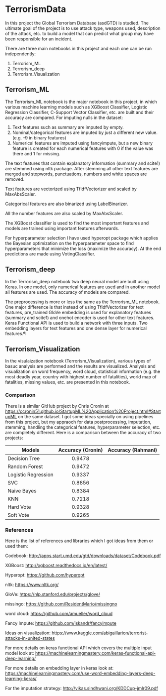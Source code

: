 # TerrorismData

In this project the Global Terrorism Database (asdGTD) is studied. The ultimate goal of the project is to use attack type, weapons used, description of the attack, etc. to build a model that can predict what group may have been responsible for an incident. 

There are three main notebooks in this project and each one can be run independently:

1. Terrorism_ML
2. Terrorism_deep
3. Terrorism_Visualization


## Terrorism_ML
The Terrorism_ML notebook is the major notebook in this project, in which various machine learning models such as XGBoost Classifier, Logistic Regression Classifier, C-Support Vector Classifier, etc. are built and their accuracy are compared.
For imputing nulls in the dataset:
1. Text features such as summary are imputed by empty.
2. Nominal/categorical features are imputed by just a different new value. (e.g. -9 in binary features)
3. Numerical features are imputed using fancyimpute, but a new binary feature is created for each numerical features with 0 if the value was there and 1 for missing.

The text features that contain explanatory information (summary and scite1) are stemmed using nltk package. After stemming all other text features are merged and stopwords, punctuations, numbers and white spaces are removed.

Text features are vectorized using TfidfVectorizer and scaled by MaxAbsScaler.

Categorical features are also binarized using LabelBinarizer.

All the number features are also scaled by MaxAbsScaler.

The XGBoost classifier is used to find the most important features and models are trained using important features afterwards.

For hyperparameter selection I have used hyperopt package which applies the Bayesian optimization on the hyperparameter space to find hyperparameters that minimize the loss (maximize the accuracy). At the end predictions are made using VotingClassifier. 

## Terrorism_deep
In the Terrorism_deep notebook two deep neural model are built using Keras. In one model, only numerical features are used and in another model all features are used. The accuracy of models are compared. 

The preprocessing is more or less the same as the Terrorism_ML notebook. One major difference is that instead of using TfidfVectorizer for text features, pre_trained GloVe embedding is used for explanatory features (summary and scite1) and onehot encoder is used for other text features. Keras Functional API is used to build a network with three inputs. Two embedding layers for text features and one dense layer for numerical features.¶

## Terrorism_Visualization
In the visulaization notebook (Terrorism_Visualization), various types of basuc analysis are performed and the results are visualized. Analysis and visualization on word frequency, word cloud, statistical information (e.g. the most deadly year, country with highest number of fatalities), world map of fatalities, missing values, etc. are presented in this notebook.

### Comparison
There is a similar GitHub project by Chris Cronin at https://ccronin51.github.io/StartupML%20Application%20Project.html#StartupML on the same dataset. I got some ideas specially on using pipelines from this project, but my appraoch for data postprocessing, imputation, stemming, handling the categorical features, hyperparameter selection, etc. are completely different. Here is a comparison between the accuracy of two projects:

| Models        | Accuracy (Cronin)  | Accuracy (Rahmani)  |
| ------------- |:-------------:| :-----:|
| Decision Tree    | 0.9478|  |
| Random Forest       | 0.9472     |    |
| Logistic Regression | 0.9337      |     |
| SVC | 0.8856| |
| Naive Bayes | 0.8384| |
| KNN |0.7218 | |
| Hard Vote | 0.9328| |
| Soft Vote | 0.9265 | |


### References
Here is the list of references and libraries which I got ideas from them or used them:

Codebook: http://apps.start.umd.edu/gtd/downloads/dataset/Codebook.pdf 

XGBoost: http://xgboost.readthedocs.io/en/latest/

Hyperopt: https://github.com/hyperopt

nltk: https://www.nltk.org/

GloVe: https://nlp.stanford.edu/projects/glove/

missingo: https://github.com/ResidentMario/missingno 

word cloud: https://github.com/amueller/word_cloud

Fancy Impute: https://github.com/iskandr/fancyimpute

Ideas on visualization: https://www.kaggle.com/abigaillarion/terrorist-attacks-in-united-states

For more details on keras functional API which covers the multiple input model look at: https://machinelearningmastery.com/keras-functional-api-deep-learning/

For more details on embedding layer in keras look at: https://machinelearningmastery.com/use-word-embedding-layers-deep-learning-keras/

For the imputation strategy: http://vikas.sindhwani.org/KDDCup-jmlr09.pdf




